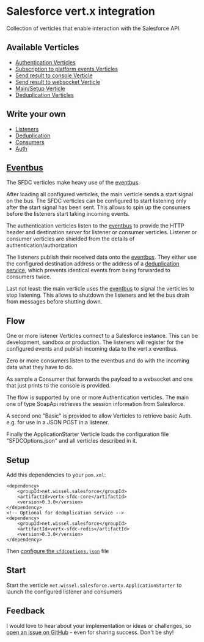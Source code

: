 # Salesforce vert.x integration

Collection of verticles that enable interaction with the Salesforce API.

## Available Verticles

- [Authentication Verticles](verticles/auth.md)
- [Subscription to platform events Verticles](verticles/platform.md)
- [Send result to console Verticle](verticles/console.md)
- [Send result to websocket Verticle](verticles/websocket.md)
- [Main/Setup Verticle](verticles/main.md)
- [Deduplication Verticles](verticles/dedup.md)
## Write your own
- [Listeners](contribute/listener.md)
- [Deduplication](contribute/dedup.md)
- [Consumers](contribute/consumer.md)
- [Auth](contribute/auth.md)

## [Eventbus](eventbus.md)

The SFDC verticles make heavy use of the [eventbus](eventbus.md).

 After loading all configured verticles, the main verticle sends a start signal on the bus. The SFDC verticles can be configured to start listening only after the start signal has been sent. This allows to spin up the consumers before the listeners start taking incoming events.

 The authentication verticles listen to the [eventbus](eventbus.md) to provide the HTTP header and destination server for listener or consumer verticles. Listener or consumer verticles are shielded from the details of authentication/authorization

 The listeners publish their received data onto the [eventbus](eventbus.md). They either use the configured destination address or the address of a [deduplication service](deduplication.md), which prevents identical events from being forwarded to consumers twice.

 Last not least: the main verticle uses the [eventbus](eventbus.md) to signal the verticles to stop listening. This allows to shutdown the listeners and let the bus drain from messages before shutting down.

## Flow

One or more listener Verticles connect to a Salesforce instance. This can be development, sandbox or production.
The listeners will register for the configured events and publish incoming data to the vert.x eventbus.

Zero or more consumers listen to the eventbus and do with the incoming data what they have to do.

As sample a Consumer that forwards the payload to a websocket and one that just prints to the console is provided. 

The flow is supported by one or more Authentication verticles.
The main one of type SoapApi retrieves the session information from Salesforce.

A second one "Basic" is provided to allow Verticles to retrieve basic Auth. e.g. for use in a JSON POST in a listener.

Finally the ApplicationStarter Verticle loads the configuration file "SFDCOptions.json" and all verticles described in it.

## Setup

Add this dependencies to your `pom.xml`:

```
<dependency>
	<groupId>net.wissel.salesforce</groupId>
	<artifactId>vertx-sfdc-core</artifactId>
	<version>0.3.0</version>
</dependency>
<!-- Optional for deduplication service -->
<dependency>
	<groupId>net.wissel.salesforce</groupId>
	<artifactId>vertx-sfdc-redis</artifactId>
	<version>0.3.0</version>
</dependency>
```

Then [configure the `sfdcoptions.json`](configure.md) file

## Start
Start the verticle `net.wissel.salesforce.vertx.ApplicationStarter` to launch the configured listener and consumers

## Feedback
I would love to hear about your implementation or ideas or challenges, so 
[open an issue on GitHub](https://github.com/Stwissel/vertx-sfdc-platformevents/issues) - even for sharing success. Don't be shy!